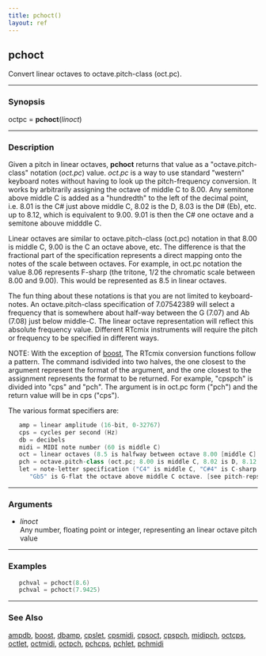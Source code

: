 ```yaml
---
title: pchoct()
layout: ref
---
```


## pchoct

Convert linear octaves to octave.pitch-class (oct.pc).

-----

### Synopsis

octpc = **pchoct**(*linoct*)

-----

### Description

Given a pitch in linear octaves, **pchoct** returns that value as a
"octave.pitch-class" notation (*oct.pc*) value. *oct.pc* is a way to use
standard "western" keyboard notes without having to look up the
pitch-frequency conversion. It works by arbitrarily assigning the octave
of middle C to 8.00. Any semitone above middle C is added as a
"hundredth" to the left of the decimal point, i.e. 8.01 is the C\# just
above middle C, 8.02 is the D, 8.03 is the D\# (Eb), etc. up to 8.12,
which is equivalent to 9.00. 9.01 is then the C\# one octave and a
semitone abouve midddle C.

Linear octaves are similar to octave.pitch-class (oct.pc) notation in
that 8.00 is middle C, 9.00 is the C an octave above, etc. The
difference is that the fractional part of the specification represents a
direct mapping onto the notes of the scale between octaves. For example,
in oct.pc notation the value 8.06 represents F-sharp (the tritone, 1/2
the chromatic scale between 8.00 and 9.00). This would be represented as
8.5 in linear octaves.

The fun thing about these notations is that you are not limited to
keyboard-notes. An octave.pitch-class specification of 7.07542389 will
select a frequency that is somewhere about half-way between the G (7.07)
and Ab (7.08) just below middle-C. The linear octave representation will
reflect this absolute frequency value. Different RTcmix instruments will
require the pitch or frequency to be specified in different ways.

NOTE: With the exception of [boost](boost.html), The RTcmix conversion
functions follow a pattern. The command isdivided into two halves, the
one closest to the argument represent the format of the argument, and
the one closest to the assignment represents the format to be returned.
For example, "cpspch" is divided into "cps" and "pch". The argument is
in oct.pc form ("pch") and the return value will be in cps ("cps").

The various format specifiers are:

```cpp
   amp = linear amplitude (16-bit, 0-32767)
   cps = cycles per second (Hz)
   db = decibels
   midi = MIDI note number (60 is middle C)
   oct = linear octaves (8.5 is halfway between octave 8.00 [middle C] and 9.00)
   pch = octave.pitch-class (oct.pc; 8.00 is middle C, 8.02 is D, 8.12 = 9.00 = C above middle C)
   let = note-letter specification ("C4" is middle C, "C#4" is C-sharp above middle C,
      "Gb5" is G-flat the octave above middle C octave. [see pitch-reps for more info])
```

-----

### Arguments

  - *linoct*  
    Any number, floating point or integer, representing an linear octave
    pitch value

-----

### Examples

```cpp
   pchval = pchoct(8.6)
   pchval = pchoct(7.9425)
```

-----

### See Also

[ampdb](ampdb.html), [boost](boost.html), [dbamp](dbamp.html),
[cpslet](cpslet.html), [cpsmidi](cpsmidi.html), [cpsoct](cpsoct.html),
[cpspch](cpspch.html), [midipch](midipch.html), [octcps](octcps.html),
[octlet](octlet.html), [octmidi](octmidi.html), [octpch](octpch.html),
[pchcps](pchcps.html), [pchlet](pchlet.html), [pchmidi](pchmidi.html)
